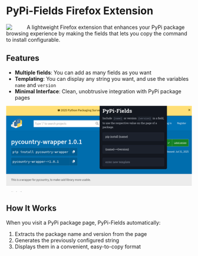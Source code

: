 # PyPi-Fields Firefox Extension

<image src="icons/icon.svg" style="width: 3em; float: left; margin-right: 1em;"></image>

A lightweight Firefox extension that enhances your PyPi package browsing experience by making the fields that lets you copy the command to install configurable.

## Features

- **Multiple fields**: You can add as many fields as you want
- **Templating**: You can display any string you want, and use the variables `name` and `version`
- **Minimal Interface**: Clean, unobtrusive integration with PyPi package pages

![screenshot of the browser extension](screenshots/extention.png)



## How It Works

When you visit a PyPi package page, PyPi-Fields automatically:

1. Extracts the package name and version from the page
2. Generates the previously configured string
3. Displays them in a convenient, easy-to-copy format
